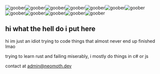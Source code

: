 ![goober](https://cdn.neomoth.dev/r/Vi3x19.gif)![goober](https://cdn.neomoth.dev/r/Vi3x19.gif)![goober](https://cdn.neomoth.dev/r/Vi3x19.gif)![goober](https://cdn.neomoth.dev/r/Vi3x19.gif)![goober](https://cdn.neomoth.dev/r/Vi3x19.gif)![goober](https://cdn.neomoth.dev/r/Vi3x19.gif)![goober](https://cdn.neomoth.dev/r/Vi3x19.gif)![goober](https://cdn.neomoth.dev/r/Vi3x19.gif)![goober](https://cdn.neomoth.dev/r/Vi3x19.gif)![goober](https://cdn.neomoth.dev/r/Vi3x19.gif)![goober](https://cdn.neomoth.dev/r/Vi3x19.gif)![goober](https://cdn.neomoth.dev/r/Vi3x19.gif)
## hi what the hell do i put here

hi im just an idiot trying to code things that almost never end up finished lmao

trying to learn rust and failing miserably, i mostly do things in c# or js

contact at [admin@neomoth.dev](mailto://admin@neomoth.dev)
